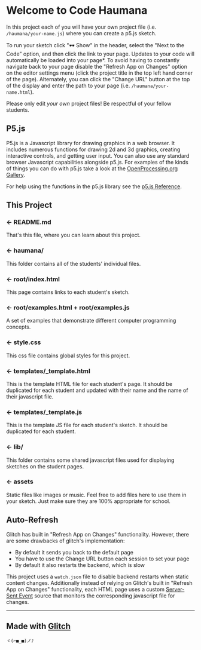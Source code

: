 Welcome to Code Haumana
=======================

In this project each of you will have your own project file (i.e. `/haumana/your-name.js`) where you can create a p5.js sketch.

To run your sketch click "🕶 Show" in the header, select the "Next to the Code" option, and then click the link to your page. Updates to your code will automatically be loaded into your page*. To avoid having to constantly navigate back to your page disable the "Refresh App on Changes" option on the editor settings menu (click the project title in the top left hand corner of the page). Alternately, you can click the "Change URL" button at the top of the display and enter the path to your page (i.e. `/haumana/your-name.html`).

Please only edit _your own_ project files! Be respectful of your fellow students.

P5.js
-----

P5.js is a Javascript library for drawing graphics in a web browser. It includes numerous functions for drawing 2d and 3d graphics, creating interactive controls, and getting user input. You can also use any standard browser Javascript capabilities alongside p5.js. For examples of the kinds of things you can do with p5.js take a look at the [OpenProcessing.org Gallery](https://openprocessing.org/browse/#).

For help using the functions in the p5.js library see the [p5.js Reference](https://p5js.org/reference/).

This Project
------------

### ← README.md

That's this file, where you can learn about this project.

### ← haumana/

This folder contains all of the students' individual files.

### ← root/index.html

This page contains links to each student's sketch.

### ← root/examples.html + root/examples.js

A set of examples that demonstrate different computer programming concepts.

### ← style.css

This css file contains global styles for this project.

### ← templates/_template.html

This is the template HTML file for each student's page. It should be duplicated for each student and updated with their name and the name of their javascript file.

### ← templates/_template.js

This is the template JS file for each student's sketch. It should be duplicated for each student.

### ← lib/

This folder contains some shared javascript files used for displaying sketches on the student pages.

### ← assets

Static files like images or music. Feel free to add files here to use them in your sketch. Just make sure they are 100% appropriate for school.

Auto-Refresh
------------

Glitch has built in "Refresh App on Changes" functionality. However, there are some drawbacks of glitch's implementation:

 * By default it sends you back to the default page
 * You have to use the Change URL button each session to set your page
 * By default it also restarts the backend, which is slow

This project uses a `watch.json` file to disable backend restarts when static content changes. Additionally instead of relying on Glitch's built in "Refresh App on Changes" functionality, each HTML page uses a custom [Server-Sent Event](https://developer.mozilla.org/en-US/docs/Web/API/EventSource) source that monitors the corresponding javascript file for changes.

___

Made with [Glitch](https://glitch.com/)
-------------------

`ヾ(⌐■_■)ノ♪`

